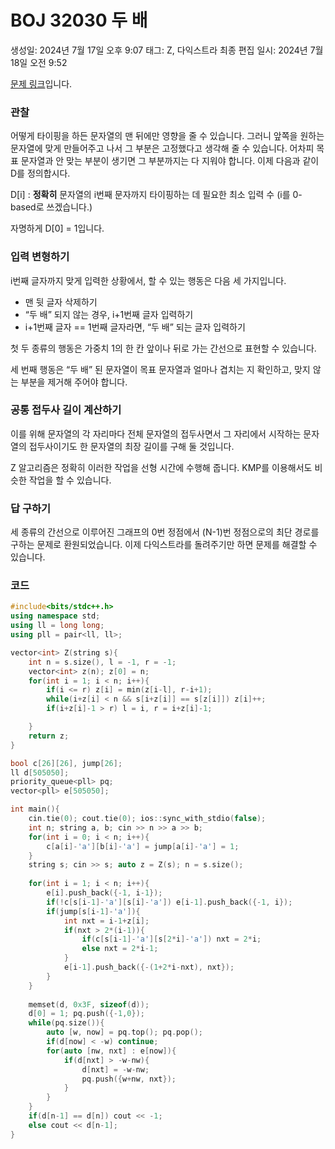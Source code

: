 # BOJ 32030 두 배

생성일: 2024년 7월 17일 오후 9:07
태그: Z, 다익스트라
최종 편집 일시: 2024년 7월 18일 오전 9:52

[문제 링크](http://boj.kr/32030)입니다.

### 관찰

어떻게 타이핑을 하든 문자열의 맨 뒤에만 영향을 줄 수 있습니다. 그러니 앞쪽을 원하는 문자열에 맞게 만들어주고 나서 그 부분은 고정했다고 생각해 줄 수 있습니다. 어차피 목표 문자열과 안 맞는 부분이 생기면 그 부분까지는 다 지워야 합니다. 이제 다음과 같이 D를 정의합시다.

D[i] : **정확히** 문자열의 i번째 문자까지 타이핑하는 데 필요한 최소 입력 수 (i를 0-based로 쓰겠습니다.)

자명하게 D[0] = 1입니다.

### 입력 변형하기

i번째 글자까지 맞게 입력한 상황에서, 할 수 있는 행동은 다음 세 가지입니다.

- 맨 뒷 글자 삭제하기
- “두 배” 되지 않는 경우, i+1번째 글자 입력하기
- i+1번째 글자 == 1번째 글자라면, “두 배” 되는 글자 입력하기

첫 두 종류의 행동은 가중치 1의 한 칸 앞이나 뒤로 가는 간선으로 표현할 수 있습니다.

세 번째 행동은 “두 배” 된 문자열이 목표 문자열과 얼마나 겹치는 지 확인하고, 맞지 않는 부분을 제거해 주어야 합니다.

### 공통 접두사 길이 계산하기

이를 위해 문자열의 각 자리마다 전체 문자열의 접두사면서 그 자리에서 시작하는 문자열의 접두사이기도 한 문자열의 최장 길이를 구해 둘 것입니다.

Z 알고리즘은 정확히 이러한 작업을 선형 시간에 수행해 줍니다. KMP를 이용해서도 비슷한 작업을 할 수 있습니다.

### 답 구하기

세 종류의 간선으로 이루어진 그래프의 0번 정점에서 (N-1)번 정점으로의 최단 경로를 구하는 문제로 환원되었습니다. 이제 다익스트라를 돌려주기만 하면 문제를 해결할 수 있습니다.

### 코드

```cpp
#include<bits/stdc++.h>
using namespace std;
using ll = long long;
using pll = pair<ll, ll>;

vector<int> Z(string s){
	int n = s.size(), l = -1, r = -1;
	vector<int> z(n); z[0] = n;
	for(int i = 1; i < n; i++){
		if(i <= r) z[i] = min(z[i-l], r-i+1);
		while(i+z[i] < n && s[i+z[i]] == s[z[i]]) z[i]++;
		if(i+z[i]-1 > r) l = i, r = i+z[i]-1;

	}
	return z;
}

bool c[26][26], jump[26];
ll d[505050];
priority_queue<pll> pq;
vector<pll> e[505050];

int main(){
	cin.tie(0); cout.tie(0); ios::sync_with_stdio(false);
	int n; string a, b; cin >> n >> a >> b;
	for(int i = 0; i < n; i++){
		c[a[i]-'a'][b[i]-'a'] = jump[a[i]-'a'] = 1;
	}
	string s; cin >> s; auto z = Z(s); n = s.size();
	
	for(int i = 1; i < n; i++){
		e[i].push_back({-1, i-1});
		if(!c[s[i-1]-'a'][s[i]-'a']) e[i-1].push_back({-1, i});
		if(jump[s[i-1]-'a']){
			int nxt = i-1+z[i];
			if(nxt > 2*(i-1)){
				if(c[s[i-1]-'a'][s[2*i]-'a']) nxt = 2*i;
				else nxt = 2*i-1;
			}
			e[i-1].push_back({-(1+2*i-nxt), nxt});
		}
	}
	
	memset(d, 0x3F, sizeof(d));
	d[0] = 1; pq.push({-1,0});
	while(pq.size()){
		auto [w, now] = pq.top(); pq.pop();
		if(d[now] < -w) continue;
		for(auto [nw, nxt] : e[now]){
			if(d[nxt] > -w-nw){
				d[nxt] = -w-nw;
				pq.push({w+nw, nxt});
			}
		}
	}
	if(d[n-1] == d[n]) cout << -1;
	else cout << d[n-1];
}
```